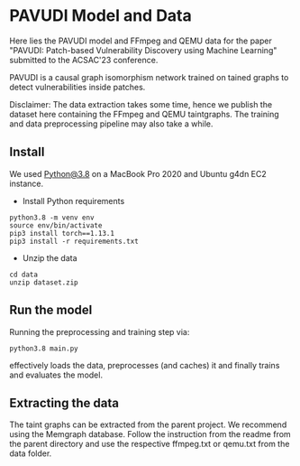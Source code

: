 # PAVUDI Model and Data

Here lies the PAVUDI model and FFmpeg and QEMU data for the paper "PAVUDI: Patch-based Vulnerability Discovery
using Machine Learning" submitted to the ACSAC'23 conference.

PAVUDI is a causal graph isomorphism network trained on tained graphs to detect vulnerabilities inside patches.

Disclaimer: 
The data extraction takes some time, hence we publish the dataset here containing the FFmpeg and QEMU taintgraphs.
The training and data preprocessing pipeline may also take a while.

## Install

We used Python@3.8 on a MacBook Pro 2020 and Ubuntu g4dn EC2 instance.

- Install Python requirements
```
python3.8 -m venv env
source env/bin/activate
pip3 install torch==1.13.1
pip3 install -r requirements.txt
```

- Unzip the data

```
cd data
unzip dataset.zip
```

## Run the model

Running the preprocessing and training step via:
```
python3.8 main.py
```
effectively loads the data, preprocesses (and caches) it and finally trains and evaluates the model.


## Extracting the data

The taint graphs can be extracted from the parent project. We recommend using the Memgraph database.
Follow the instruction from the readme from the parent directory and use the respective ffmpeg.txt or qemu.txt from the data folder.

